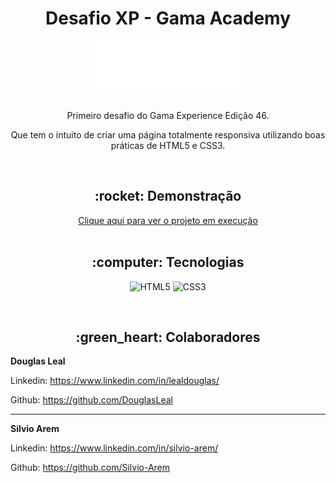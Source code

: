 <h1 align="center">Desafio XP - Gama Academy</h1>

<div align="center">
  <img src="https://raw.githubusercontent.com/Silvio-Arem/gamaxp-dindin/master/assets/img/logo-header.png">
</div>

<br>

<p align="center">Primeiro desafio do Gama Experience Edição 46.</p>

<p align="center">Que tem o intuito de criar uma página totalmente responsiva utilizando boas práticas de HTML5 e CSS3.</p>

<br>

<h2 align="center">:rocket: Demonstração</h2>
<div align="center"> 
  <a href="https://silvio-arem.github.io/gamaxp-dindin/">Clique aqui para ver o projeto em execução</a>
</div>

<br>

<h2 align="center">:computer: Tecnologias</h2>
<div align="center">

  ![HTML5](https://img.shields.io/badge/html5-%23E34F26.svg?style=for-the-badge&logo=html5&logoColor=white) 
  ![CSS3](https://img.shields.io/badge/css3-%231572B6.svg?style=for-the-badge&logo=css3&logoColor=white)
</div>
<br>
<h2 align="center">:green_heart: Colaboradores</h2>

**Douglas Leal**

Linkedin: https://www.linkedin.com/in/lealdouglas/

Github: https://github.com/DouglasLeal

---

**Silvio Arem**

Linkedin: https://www.linkedin.com/in/silvio-arem/

Github: https://github.com/Silvio-Arem
